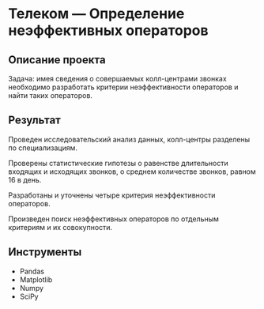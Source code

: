 # Телеком — Определение неэффективных операторов

## Описание проекта

Задача: имея сведения о совершаемых колл-центрами звонках необходимо разработать критерии неэффективности операторов и найти таких операторов.

## Результат
Проведен исследовательский анализ данных, колл-центры разделены по специализациям.

Проверены статистические гипотезы о равенстве длительности входящих и исходящих звонков, о среднем количестве звонков, равном 16 в день.

Разработаны и уточнены четыре критерия неэффективности операторов.

Произведен поиск неэффективных операторов по отдельным критериям и их совокупности.

## Инструменты
- Pandas
- Matplotlib
- Numpy
- SciPy
